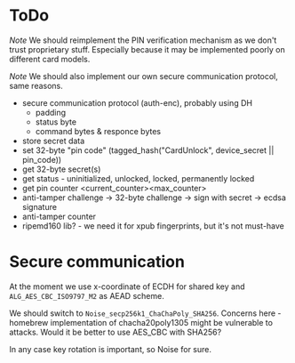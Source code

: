 # ToDo

*Note* We should reimplement the PIN verification mechanism as we don't trust proprietary stuff. Especially because it may be implemented poorly on different card models.

*Note* We should also implement our own secure communication protocol, same reasons.

- secure communication protocol (auth-enc), probably using DH
  - padding
  - status byte
  - command bytes & responce bytes
- store secret data
- set 32-byte "pin code" (tagged_hash("CardUnlock", device_secret || pin_code))
- get 32-byte secret(s)
- get status - uninitialized, unlocked, locked, permanently locked
- get pin counter <current_counter><max_counter>
- anti-tamper challenge -> 32-byte challenge -> sign with secret -> ecdsa signature
- anti-tamper counter
- ripemd160 lib? - we need it for xpub fingerprints, but it's not must-have

# Secure communication

At the moment we use x-coordinate of ECDH for shared key and `ALG_AES_CBC_ISO9797_M2` as AEAD scheme.

We should switch to `Noise_secp256k1_ChaChaPoly_SHA256`. Concerns here - homebrew implementation of chacha20poly1305 might be vulnerable to attacks. Would it be better to use AES_CBC with SHA256?

In any case key rotation is important, so Noise for sure.